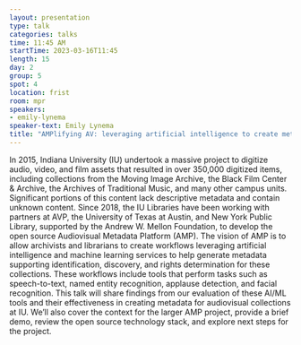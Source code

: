 ```yaml
---
layout: presentation
type: talk
categories: talks
time: 11:45 AM
startTime: 2023-03-16T11:45
length: 15
day: 2
group: 5
spot: 4
location: frist
room: mpr
speakers:
- emily-lynema
speaker-text: Emily Lynema
title: "AMPlifying AV: leveraging artificial intelligence to create metadata for audiovisual collections"
---
```

In 2015, Indiana University (IU) undertook a massive project to digitize audio, video, and film assets that resulted in over 350,000 digitized items, including collections from the Moving Image Archive, the Black Film Center & Archive, the Archives of Traditional Music, and many other campus units. Significant portions of this content lack descriptive metadata and contain unknown content. Since 2018, the IU Libraries have been working with partners at AVP, the University of Texas at Austin, and New York Public Library, supported by the Andrew W. Mellon Foundation, to develop the open source Audiovisual Metadata Platform (AMP). The vision of AMP is to allow archivists and librarians to create workflows leveraging artificial intelligence and machine learning services to help generate metadata supporting identification, discovery, and rights determination for these collections. These workflows include tools that perform tasks such as speech-to-text, named entity recognition, applause detection, and facial recognition.  This talk will share findings from our evaluation of these AI/ML tools and their effectiveness in creating metadata for audiovisual collections at IU. We’ll also cover the context for the larger AMP project, provide a brief demo, review the open source technology stack, and explore next steps for the project. 
